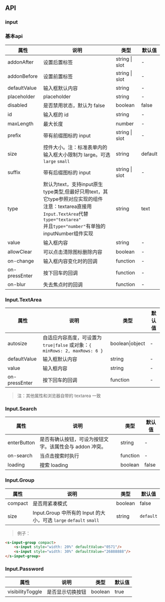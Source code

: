## API

### input


### 基本api

| 属性          | 说明                                                                                                                                                                                        | 类型      | 默认值  |
| ---           | ---                                                                                                                                                                                         | ---       | ---     |
| addonAfter    | 设置后置标签                                                                                                                                                                                | string \| slot    | - |
| addonBefore   | 设置前置标签                                                                                                                                                                                | string \| slot    | - |
| defaultValue  | 输入框默认内容                                                                                                                                                                              | string    | -       |
| placeholder   | placeholder                                                                                                                                                                                 | string    | -       |
| disabled      | 是否禁用状态，默认为 false                                                                                                                                                                  | boolean   | false   |
| id            | 输入框的 id                                                                                                                                                                                 | string    | -       |
| maxLength            | 最大长度                                                                                                                                                                                  | number    | -       |
| prefix        | 带有前缀图标的 input                                                                                                                                                                        | string \| slot    | - |
| size          | 控件大小。注：标准表单内的输入框大小限制为 large。可选`large` `small`                                                                                                                       | string  | default |
| suffix        | 带有后缀图标的 input                                                                                                                                                                        | string \| slot         | - |
| type          | 默认为text，支持input原生type类型,但最好只用text，其它type参照对应实现的组件<br>注意：textarea直接用`Input.TextArea`代替`type="textarea"`<br>并且`type="number"`有单独的inputNumber组件实现 | string    | text    |
| value         | 输入框内容                                                                                                                                                                                  | string    | -       |
| allowClear    | 可以点击清除图标删除内容                                                                                                                                                                    | boolean   | -       |
| on-change     | 输入框内容变化时的回调                                                                                                                                                                      | function  | -       |
| on-pressEnter | 按下回车的回调                                                                                                                                                                              | function  | -       |
| on-blur       | 失去焦点时的回调                                                                                                                                                                            | function  | -       |


### Input.TextArea

| 属性 | 说明 | 类型 | 默认值 |
| --- | --- | --- | --- |
| autosize | 自适应内容高度，可设置为 `true\|false` 或对象：`{ minRows: 2, maxRows: 6 }` | boolean\|object| - |
|defaultValue| 输入框默认内容  | string | -|
|value| 输入框内容     | string | -|
|on-pressEnter| 按下回车的回调   | function | -|

> 注：其他属性和浏览器自带的 textarea 一致

### Input.Search

| 属性 | 说明 | 类型 | 默认值 |
| --- | --- | --- | --- |
| enterButton | 是否有确认按钮，可设为按钮文字。该属性会与 addon 冲突。 | string| -|
| on-search | 当点击搜索时执行 | function| -|
| loading | 搜索 loading | boolean| false |

### Input.Group

| 属性 | 说明 | 类型 | 默认值 |
| --- | --- | --- | --- |
| compact | 是否用紧凑模式 | boolean | false |
| size | Input.Group 中所有的 Input 的大小，可选 `large` `default` `small` | string | `default` |

> 例子：

```html
<s-input-group compact>
    <s-input style="width: 20%" defaultValue="0571"/>
    <s-input style="width: 30%" defaultValue="26888888"/>
</s-input-group>
```

### Input.Password

| 属性 | 说明 | 类型 | 默认值 |
| --- | --- | --- | --- |
| visibilityToggle | 是否显示切换按钮 | boolean | true |
